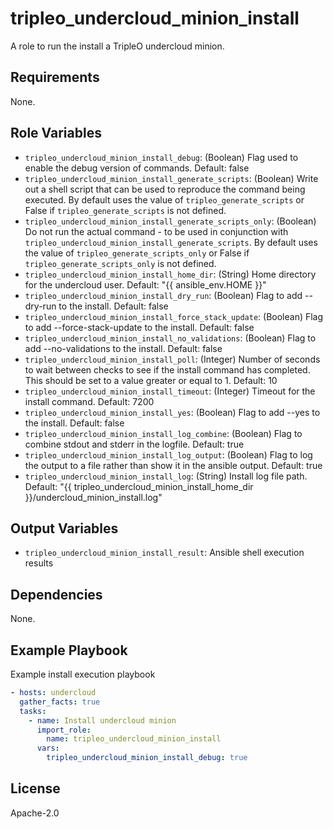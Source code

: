 tripleo_undercloud_minion_install
==========================

A role to run the install a TripleO undercloud minion.

Requirements
------------

None.

Role Variables
--------------

* `tripleo_undercloud_minion_install_debug`: (Boolean) Flag used to enable the debug version of commands. Default: false
* `tripleo_undercloud_minion_install_generate_scripts`: (Boolean) Write out a shell script that can be used to reproduce the command being executed. By default uses the value of `tripleo_generate_scripts` or False if `tripleo_generate_scripts` is not defined.
* `tripleo_undercloud_minion_install_generate_scripts_only`: (Boolean) Do not run the actual command - to be used in conjunction with `tripleo_undercloud_minion_install_generate_scripts`. By default uses the value of `tripleo_generate_scripts_only` or False if `tripleo_generate_scripts_only` is not defined.
* `tripleo_undercloud_minion_install_home_dir`: (String) Home directory for the undercloud user. Default: "{{ ansible_env.HOME }}"
* `tripleo_undercloud_minion_install_dry_run`: (Boolean) Flag to add --dry-run to the install. Default: false
* `tripleo_undercloud_minion_install_force_stack_update`: (Boolean) Flag to add --force-stack-update to the install. Default: false
* `tripleo_undercloud_minion_install_no_validations`: (Boolean) Flag to add --no-validations to the install. Default: false
* `tripleo_undercloud_minion_install_poll`: (Integer) Number of seconds to wait between checks to see if the install command has completed. This should be set to a value greater or equal to 1. Default: 10
* `tripleo_undercloud_minion_install_timeout`: (Integer) Timeout for the install command. Default: 7200
* `tripleo_undercloud_minion_install_yes`: (Boolean) Flag to add --yes to the install. Default: false
* `tripleo_undercloud_minion_install_log_combine`: (Boolean) Flag to combine stdout and stderr in the logfile. Default: true
* `tripleo_undercloud_minion_install_log_output`: (Boolean) Flag to log the output to a file rather than show it in the ansible output. Default: true
* `tripleo_undercloud_minion_install_log`: (String) Install log file path. Default: "{{ tripleo_undercloud_minion_install_home_dir }}/undercloud_minion_install.log"

Output Variables
----------------

* `tripleo_undercloud_minion_install_result`: Ansible shell execution results

Dependencies
------------

None.

Example Playbook
----------------

Example install execution playbook

```yaml
- hosts: undercloud
  gather_facts: true
  tasks:
    - name: Install undercloud minion
      import_role:
        name: tripleo_undercloud_minion_install
      vars:
        tripleo_undercloud_minion_install_debug: true
```

License
-------

Apache-2.0
